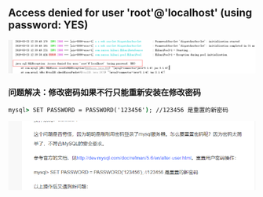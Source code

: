 ## Access denied for user 'root'@'localhost' (using password: YES)

![1553316354253](..\0.image\1553316354253.png)

### 问题解决：修改密码如果不行只能重新安装在修改密码

```cmd
mysql> SET PASSWORD = PASSWORD('123456'); //123456 是重置的新密码
```

![1553433971017](..\0.image\1553433971017.png)

